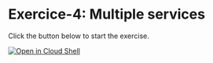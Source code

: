 # Exercice-4: Multiple services

Click the button below to start the exercise.

[![Open in Cloud Shell](https://gstatic.com/cloudssh/images/open-btn.svg)](https://shell.cloud.google.com/cloudshell/open?cloudshell_git_repo=https://github.com/WeScale/kubernetes-formation&cloudshell_tutorial=tutorial.md&show=ide%2Cterminal&ephemeral=true&cloudshell_git_branch=feature/gcloud-tutorial&cloudshell_workspace=Day-1/exercise-4/)
